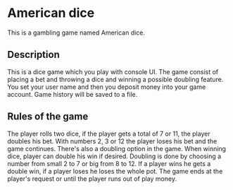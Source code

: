 # American dice

This is a gambling game named American dice. 

## Description

This is a dice game which you play with console UI. The game consist of placing a bet and throwing a dice and winning a possible doubling feature. You set your user name and then you deposit money into your game account. Game history will be saved to a file.

## Rules of the game

The player rolls two dice, if the player gets a total of 7 or 11, the player doubles his bet. With numbers 2, 3 or 12 the player loses his bet and the game continues. There's also a doubling option in the game. When winning dice, player can double his win if desired. Doubling is done by choosing a number from small 2 to 7 or big from 8 to 12. If a player wins he gets a double win, if a player loses he loses the whole pot. The game ends at the player's request or until the player runs out of play money.
